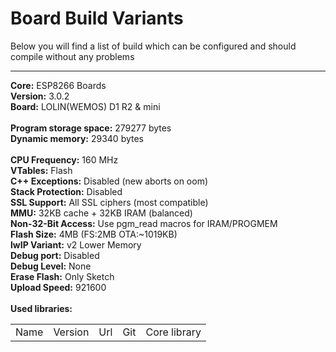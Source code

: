 <h1>Board Build Variants</h1>

Below you will find a list of build which can be configured and should compile without any problems

<hr>
<a name="esp8266_esp8266_d1_mini"></a><b>Core:</b> <a h_ref="https://github.com/esp8266/Arduino">ESP8266 Boards </a><br />
<b>Version:</b> 3.0.2<br />
<b>Board:</b> LOLIN(WEMOS) D1 R2 & mini<br />
<br />
<b>Program storage space:</b> 279277 bytes<br />
<b>Dynamic memory:</b> 29340 bytes<br />
<br />
<b>CPU Frequency:</b> 160 MHz<br />
<b>VTables:</b> Flash<br />
<b>C++ Exceptions:</b> Disabled (new aborts on oom)<br />
<b>Stack Protection:</b> Disabled<br />
<b>SSL Support:</b> All SSL ciphers (most compatible)<br />
<b>MMU:</b> 32KB cache + 32KB IRAM (balanced)<br />
<b>Non-32-Bit Access:</b> Use pgm_read macros for IRAM/PROGMEM<br />
<b>Flash Size:</b> 4MB (FS:2MB OTA:~1019KB)<br />
<b>lwIP Variant:</b> v2 Lower Memory<br />
<b>Debug port:</b> Disabled<br />
<b>Debug Level:</b> None<br />
<b>Erase Flash:</b> Only Sketch<br />
<b>Upload Speed:</b> 921600<br />
<br />
<b>Used libraries:</b><br />
<table>
    <tr>
        <td>Name</td>
        <td>Version</td>
        <td>Url</td>
        <td>Git</td>
        <td>Core library</td>
    </tr>
</table>